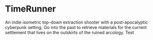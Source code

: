 # TimeRunner
An indie isometric top-down extraction shooter with a post-apocalyptic cyberpunk setting. Go into the past to retrieve materials for the current settlement that lives on the outskirts of the ruined arcology. Test
